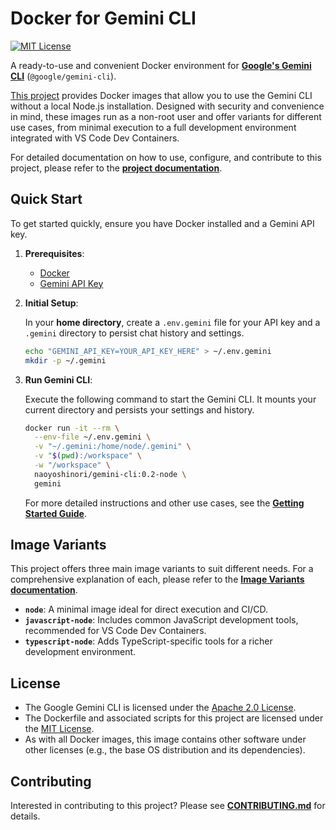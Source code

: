 # Docker for Gemini CLI

[![MIT License](https://img.shields.io/badge/License-MIT-blue.svg)](LICENSE)

A ready-to-use and convenient Docker environment for **[Google's Gemini CLI](https://github.com/google-gemini/gemini-cli)** (`@google/gemini-cli`).

[This project](https://github.com/naoyoshinori/docker-gemini-cli) provides Docker images that allow you to use the Gemini CLI without a local Node.js installation. Designed with security and convenience in mind, these images run as a non-root user and offer variants for different use cases, from minimal execution to a full development environment integrated with VS Code Dev Containers.

For detailed documentation on how to use, configure, and contribute to this project, please refer to the **[project documentation](./docs/index.md)**.

## Quick Start

To get started quickly, ensure you have Docker installed and a Gemini API key.

1. **Prerequisites**:

    * [Docker](https://www.docker.com/get-started)
    * [Gemini API Key](https://aistudio.google.com/app/apikey)

2. **Initial Setup**:

    In your **home directory**, create a `.env.gemini` file for your API key and a `.gemini` directory to persist chat history and settings.

    ```bash
    echo "GEMINI_API_KEY=YOUR_API_KEY_HERE" > ~/.env.gemini
    mkdir -p ~/.gemini
    ```

3. **Run Gemini CLI**:

    Execute the following command to start the Gemini CLI. It mounts your current directory and persists your settings and history.

    ```bash
    docker run -it --rm \
      --env-file ~/.env.gemini \
      -v "~/.gemini:/home/node/.gemini" \
      -v "$(pwd):/workspace" \
      -w "/workspace" \
      naoyoshinori/gemini-cli:0.2-node \
      gemini
    ```

    For more detailed instructions and other use cases, see the [**Getting Started Guide**](./docs/getting-started.md).

## Image Variants

This project offers three main image variants to suit different needs. For a comprehensive explanation of each, please refer to the [**Image Variants documentation**](./docs/image-variants.md).

* **`node`**: A minimal image ideal for direct execution and CI/CD.
* **`javascript-node`**: Includes common JavaScript development tools, recommended for VS Code Dev Containers.
* **`typescript-node`**: Adds TypeScript-specific tools for a richer development environment.

## License

* The Google Gemini CLI is licensed under the [Apache 2.0 License](https://github.com/google/generative-ai-go/blob/main/LICENSE).
* The Dockerfile and associated scripts for this project are licensed under the [MIT License](LICENSE).
* As with all Docker images, this image contains other software under other licenses (e.g., the base OS distribution and its dependencies).

## Contributing

Interested in contributing to this project? Please see [**CONTRIBUTING.md**](CONTRIBUTING.md) for details.
